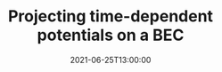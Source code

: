 ---
date: "2021-06-25T13:00:00"
speaker: "Daan De Keyser"
affiliation: "Ghent University"
title: "Projecting time-dependent potentials on a BEC"
type: "lunchtalk"
abstract: false
---